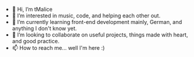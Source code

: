 - 👋 Hi, I’m tMalice
- 👀 I’m interested in music, code, and helping each other out.
- 🌱 I’m currently learning front-end development mainly, German, and anything I don't know yet.
- 💞️ I’m looking to collaborate on useful projects, things made with heart, and good practice.
- 📫 How to reach me... well I'm here :)

<!---
GitMalice/GitMalice is a ✨ special ✨ repository because its `README.md` (this file) appears on your GitHub profile.
You can click the Preview link to take a look at your changes.
--->

